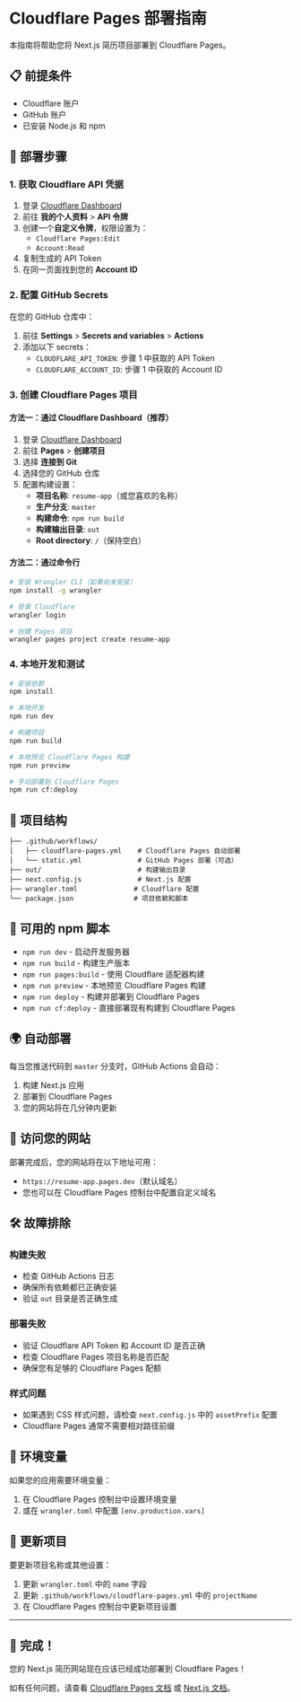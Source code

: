 # Cloudflare Pages 部署指南

本指南将帮助您将 Next.js 简历项目部署到 Cloudflare Pages。

## 📋 前提条件

- Cloudflare 账户
- GitHub 账户
- 已安装 Node.js 和 npm

## 🚀 部署步骤

### 1. 获取 Cloudflare API 凭据

1. 登录 [Cloudflare Dashboard](https://dash.cloudflare.com/)
2. 前往 **我的个人资料** > **API 令牌**
3. 创建一个**自定义令牌**，权限设置为：
   - `Cloudflare Pages:Edit`
   - `Account:Read`
4. 复制生成的 API Token
5. 在同一页面找到您的 **Account ID**

### 2. 配置 GitHub Secrets

在您的 GitHub 仓库中：

1. 前往 **Settings** > **Secrets and variables** > **Actions**
2. 添加以下 secrets：
   - `CLOUDFLARE_API_TOKEN`: 步骤 1 中获取的 API Token
   - `CLOUDFLARE_ACCOUNT_ID`: 步骤 1 中获取的 Account ID

### 3. 创建 Cloudflare Pages 项目

#### 方法一：通过 Cloudflare Dashboard（推荐）

1. 登录 [Cloudflare Dashboard](https://dash.cloudflare.com/)
2. 前往 **Pages** > **创建项目**
3. 选择 **连接到 Git**
4. 选择您的 GitHub 仓库
5. 配置构建设置：
   - **项目名称**: `resume-app`（或您喜欢的名称）
   - **生产分支**: `master`
   - **构建命令**: `npm run build`
   - **构建输出目录**: `out`
   - **Root directory**: `/`（保持空白）

#### 方法二：通过命令行

```bash
# 安装 Wrangler CLI（如果尚未安装）
npm install -g wrangler

# 登录 Cloudflare
wrangler login

# 创建 Pages 项目
wrangler pages project create resume-app
```

### 4. 本地开发和测试

```bash
# 安装依赖
npm install

# 本地开发
npm run dev

# 构建项目
npm run build

# 本地预览 Cloudflare Pages 构建
npm run preview

# 手动部署到 Cloudflare Pages
npm run cf:deploy
```

## 📁 项目结构

```
├── .github/workflows/
│   ├── cloudflare-pages.yml    # Cloudflare Pages 自动部署
│   └── static.yml              # GitHub Pages 部署（可选）
├── out/                        # 构建输出目录
├── next.config.js              # Next.js 配置
├── wrangler.toml              # Cloudflare 配置
└── package.json               # 项目依赖和脚本
```

## 🔧 可用的 npm 脚本

- `npm run dev` - 启动开发服务器
- `npm run build` - 构建生产版本
- `npm run pages:build` - 使用 Cloudflare 适配器构建
- `npm run preview` - 本地预览 Cloudflare Pages 构建
- `npm run deploy` - 构建并部署到 Cloudflare Pages
- `npm run cf:deploy` - 直接部署现有构建到 Cloudflare Pages

## 🌍 自动部署

每当您推送代码到 `master` 分支时，GitHub Actions 会自动：

1. 构建 Next.js 应用
2. 部署到 Cloudflare Pages
3. 您的网站将在几分钟内更新

## 🔗 访问您的网站

部署完成后，您的网站将在以下地址可用：
- `https://resume-app.pages.dev`（默认域名）
- 您也可以在 Cloudflare Pages 控制台中配置自定义域名

## 🛠️ 故障排除

### 构建失败
- 检查 GitHub Actions 日志
- 确保所有依赖都已正确安装
- 验证 `out` 目录是否正确生成

### 部署失败
- 验证 Cloudflare API Token 和 Account ID 是否正确
- 检查 Cloudflare Pages 项目名称是否匹配
- 确保您有足够的 Cloudflare Pages 配额

### 样式问题
- 如果遇到 CSS 样式问题，请检查 `next.config.js` 中的 `assetPrefix` 配置
- Cloudflare Pages 通常不需要相对路径前缀

## 📝 环境变量

如果您的应用需要环境变量：

1. 在 Cloudflare Pages 控制台中设置环境变量
2. 或在 `wrangler.toml` 中配置 `[env.production.vars]`

## 🔄 更新项目

要更新项目名称或其他设置：

1. 更新 `wrangler.toml` 中的 `name` 字段
2. 更新 `.github/workflows/cloudflare-pages.yml` 中的 `projectName`
3. 在 Cloudflare Pages 控制台中更新项目设置

---

## 🎉 完成！

您的 Next.js 简历网站现在应该已经成功部署到 Cloudflare Pages！

如有任何问题，请查看 [Cloudflare Pages 文档](https://developers.cloudflare.com/pages/) 或 [Next.js 文档](https://nextjs.org/docs)。